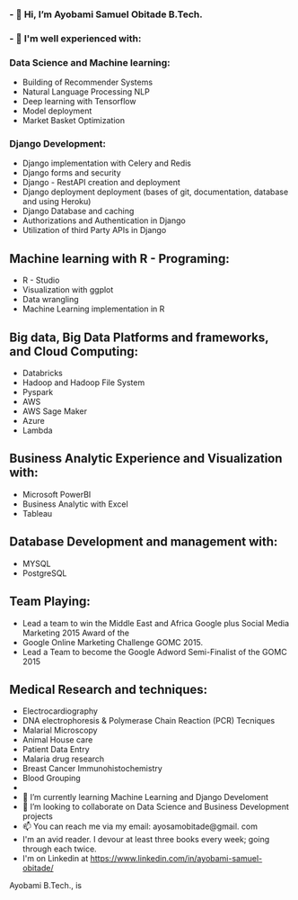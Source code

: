 ### - 👋 Hi, I’m Ayobami Samuel Obitade B.Tech. 
### - 👀 I'm well experienced with:

### Data Science and Machine learning:
 - Building of Recommender Systems
 - Natural Language Processing NLP
 - Deep learning with Tensorflow
 - Model deployment
 - Market Basket Optimization

### Django Development:
 - Django implementation with Celery and Redis
 - Django  forms and security
 - Django - RestAPI creation and deployment
 - Django deployment deployment (bases of git, documentation, database and using Heroku)
 - Django Database and caching
 - Authorizations and Authentication in Django
 - Utilization of third Party APIs in Django

## Machine learning with R - Programing:
 - R - Studio
 - Visualization with ggplot
 - Data wrangling
 - Machine Learning implementation in R

## Big data, Big Data Platforms and frameworks, and Cloud Computing:
 - Databricks
 - Hadoop and Hadoop File System
 - Pyspark
 - AWS
 - AWS Sage Maker
 - Azure
 - Lambda

## Business Analytic Experience and Visualization with:
 - Microsoft PowerBI
 - Business Analytic with Excel
 - Tableau

## Database Development and management with:
 - MYSQL
 - PostgreSQL

## Team Playing:
 - Lead a team to win the Middle East and Africa Google plus Social Media Marketing 2015 Award of the 
 - Google Online Marketing Challenge GOMC 2015. 
 - Lead a Team to become the Google Adword Semi-Finalist of the GOMC 2015

## Medical Research and techniques:
 - Electrocardiography
 - DNA electrophoresis & Polymerase Chain Reaction (PCR) Tecniques
 - Malarial Microscopy
 - Animal House care
 - Patient Data Entry
 - Malaria drug research
 - Breast Cancer Immunohistochemistry
 - Blood Grouping
-
- 🌱 I’m currently learning Machine Learning and Django Develoment
- 💞️ I’m looking to collaborate on Data Science and Business Development projects
- 📫 You can reach me via my email: ayosamobitade@gmail. com
- I'm an avid reader. I devour at least three books every week; going through each twice.
- I'm on Linkedin at https://www.linkedin.com/in/ayobami-samuel-obitade/


<!---
ayosamobitade/ayosamobitade is a ✨ special ✨ repository because its `README.md` (this file) appears on your GitHub profile.
You can click the Preview link to take a look at your changes.
--->
Ayobami B.Tech., is 

